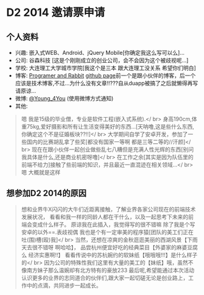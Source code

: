 # D2 2014 邀请票申请

## 个人资料

- 兴趣: 嵌入式WEB、Android、jQuery Mobile[你确定我这么写可以么]...
- 公司: 谷森科技 [这是个刚刚成立的创业公司，会不会因为这个被歧视呢...]
- 学校: 大连理工大学城市学院[我这个是三本 跟大连理工没关系 希望你们明白]
- 博客: [Programer and Rabbit](http://probit.vipsinaapp.com/)
		[github page](http://marnon7.github.io/)前一个是跟小伙伴的博客，后一个应该是技术博客,不过...为什么没有文章!!???自从duapp被搞了之后就懒得再写 请原谅...
- 微博: [@Young_4You](http://weibo.com/foreveryoung4you/) (使用微博方式通知)
- 其他: 
>	嗯 我是15级的毕业僧，专业是软件工程(嵌入式系统).</ br>
>	身高190cm,体重75kg,爱好摄影和所有让生活变得美好的东西...[天呐噜,这是些什么东西,你确定这个不是征婚板块??!!]</ br>
>	大学期间自学了安卓开发，参加了一些国内的比赛胡乱拿了些奖[都没有国家一等啊 都是三等二等的//汗颜]</ br>
>	现在在跟小伙伴一起创业做些乱七八糟但是充满人性光辉的东西[别问我具体是什么,还是商业机密呀噜]</ br>
>	在工作之余[其实是因为队伍里的前端不给力]接触了些前端的知识，并且最近一直混迹在相关领域...</ br>
嗯 大概就是这样

## 想参加D2 2014的原因

>想和业界牛X闪闪的大牛们近距离接触，了解业界各家公司现在的前端技术发展状况，
看看和我一样的同龄人都在干什么，以及一起思考下未来的前端会变成什么样子。
	原谅我在此插入，我觉得写的很不错嘛 除了我是个写安卓的以外==.表歧视偶 我也是个有一定审美的程序猿[团队的美工们正在吐(围)槽(殴)我]</ br>
>当然，还想在凉爽的金秋逛逛美丽的西湖风景【下雨天去很不错呀 啊哈哈】，
品尝杭州便宜好吃的经典菜目【外婆家的麻婆豆腐么 经济实惠啊!!】
看看传说中的苏杭婉约的软妹纸【哦哦哦!!!】是什么样子的</ br>
	因为公司的特殊性我们这里有大量的美工的【妹纸】哦，虽然不像南方妹子那么温婉却有北方特有的豪放233 
	最后呢,希望能通过本次活动认识更多的业界的志同道合的伙伴们,跟大家一起切磋无论是创业路上，工作中的点滴，共同进步一起成长。